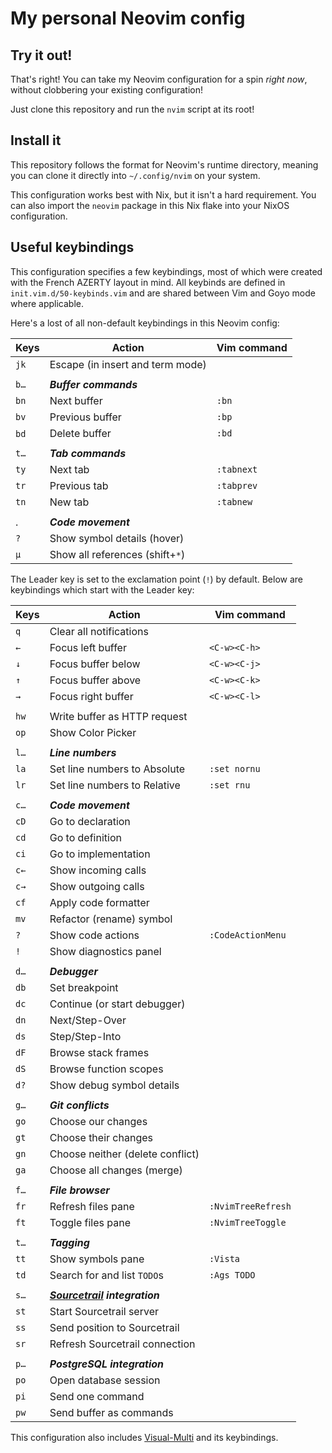 # My personal Neovim config

## Try it out!

That's right! You can take my Neovim configuration for a spin _right now_, without clobbering your existing configuration!

Just clone this repository and run the `nvim` script at its root!

## Install it

This repository follows the format for Neovim's runtime directory, meaning you can clone it directly into `~/.config/nvim` on your system.

This configuration works best with Nix, but it isn't a hard requirement. You can also import the `neovim` package in this Nix flake into your NixOS configuration.

## Useful keybindings

This configuration specifies a few keybindings, most of which were created with the French AZERTY layout in mind. All keybinds are defined in `init.vim.d/50-keybinds.vim` and are shared between Vim and Goyo mode where applicable.

Here's a lost of all non-default keybindings in this Neovim config:

Keys  | Action                          | Vim command
------|---------------------------------|------------
`jk`  | Escape (in insert and term mode)|
      |                                 |
`b…`  | _**Buffer commands**_           |
`bn`  | Next buffer                     | `:bn`
`bv`  | Previous buffer                 | `:bp`
`bd`  | Delete buffer                   | `:bd`
      |                                 |
`t…`  | _**Tab commands**_              |
`ty`  | Next tab                        | `:tabnext`
`tr`  | Previous tab                    | `:tabprev`
`tn`  | New tab                         | `:tabnew`
      |                                 |
.     | _**Code movement**_             |
`?`   | Show symbol details (hover)     |
`µ`   | Show all references (shift+`*`) |


The Leader key is set to the exclamation point (`!`) by default. Below are keybindings which start with the Leader key:

Keys  | Action                          | Vim command
------|---------------------------------|------------
`q`   | Clear all notifications         |
`←`   | Focus left buffer               | `<C-w><C-h>`
`↓`   | Focus buffer below              | `<C-w><C-j>`
`↑`   | Focus buffer above              | `<C-w><C-k>`
`→`   | Focus right buffer              | `<C-w><C-l>`
      |                                 |
`hw`  | Write buffer as HTTP request    |
`op`  | Show Color Picker               |
      |                                 |
`l…`  | _**Line numbers**_              |
`la`  | Set line numbers to Absolute    | `:set nornu`
`lr`  | Set line numbers to Relative    | `:set rnu`
      |                                 |
`c…`  | _**Code movement**_             |
`cD`  | Go to declaration               |
`cd`  | Go to definition                |
`ci`  | Go to implementation            |
`c←`  | Show incoming calls             |
`c→`  | Show outgoing calls             |
`cf`  | Apply code formatter            |
`mv`  | Refactor (rename) symbol        |
`?`   | Show code actions               | `:CodeActionMenu`
`!`   | Show diagnostics panel          |
      |                                 |
`d…`  | _**Debugger**_                  |
`db`  | Set breakpoint                  |
`dc`  | Continue (or start debugger)    |
`dn`  | Next/Step-Over                  |
`ds`  | Step/Step-Into                  |
`dF`  | Browse stack frames             |
`dS`  | Browse function scopes          |
`d?`  | Show debug symbol details       |
      |                                 |
`g…`  | _**Git conflicts**_             |
`go`  | Choose our changes              |
`gt`  | Choose their changes            |
`gn`  | Choose neither (delete conflict)|
`ga`  | Choose all changes (merge)      |
      |                                 |
`f…`  | _**File browser**_              |
`fr`  | Refresh files pane              | `:NvimTreeRefresh`
`ft`  | Toggle files pane               | `:NvimTreeToggle`
      |                                 |
`t…`  | _**Tagging**_                   |
`tt`  | Show symbols pane               | `:Vista`
`td`  | Search for and list `TODO`s     | `:Ags TODO`
      |                                 |
`s…`  | _**[Sourcetrail] integration**_ |
`st`  | Start Sourcetrail server        |
`ss`  | Send position to Sourcetrail    |
`sr`  | Refresh Sourcetrail connection  |
      |                                 |
`p…`  | _**PostgreSQL integration**_    |
`po`  | Open database session           |
`pi`  | Send one command                |
`pw`  | Send buffer as commands         |

This configuration also includes [Visual-Multi] and its keybindings.

[Sourcetrail]: https://github.com/CoatiSoftware/Sourcetrail
[Visual-Multi]: https://github.com/mg979/vim-visual-multi
